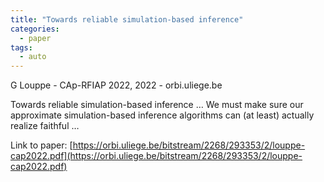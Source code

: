 ```yaml
---
title: "Towards reliable simulation-based inference"
categories:
  - paper
tags:
  - auto
---
```

G Louppe - CAp-RFIAP 2022, 2022 - orbi.uliege.be

Towards reliable simulation-based inference … We must make sure our approximate simulation-based inference algorithms can (at least) actually realize faithful …

Link to paper: [https://orbi.uliege.be/bitstream/2268/293353/2/louppe-cap2022.pdf](https://orbi.uliege.be/bitstream/2268/293353/2/louppe-cap2022.pdf)
